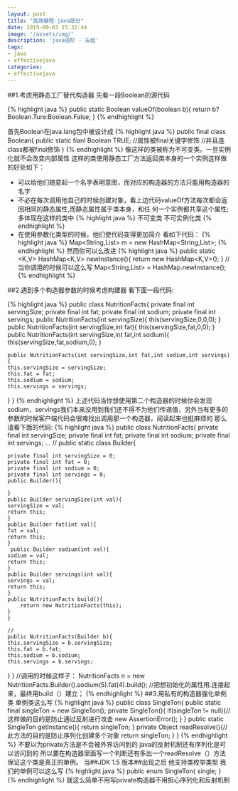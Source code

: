 ```yaml
---
layout: post
title: "高效编程-java部分"
date: 2015-09-03 15:32:44
image: '/assets/img/'
description: 'java进阶 - 五组'
tags:
- java
- effectivejava 
categories:
- effectivejava
---
```

##1.考虑用静态工厂替代构造器
先看一段Boolean的源代码

{% highlight java %}
public static Boolean valueOf(boolean b){
    return b?Boolean.Ture:Boolean.False;
}
{% endhighlight %}

首先Boolean在java.lang包中被设计成
{% highlight java %}
public final class Boolean{
    public static fianl Boolean TRUE;
    //属性被final关键字修饰
    //并且连class都被final修饰
}
{% endhighlight %}
像这样的类被称为不可变类。一旦实例化就不会改变内部属性
这样的类使用静态工厂方法返回类本身的一个实例这样做的好处如下：
- 可以给他们随意起一个名字表明意图，而对应的构造器的方法只能用构造器的名字
- 不必在每次调用他自己的时候创建对象，看上边代码valueOf方法每次都会返回相同的静态属性,而静态属性属于类本身，和任    何一个实例都共享这个属性;多体现在这样的类中
    {% highlight java %}
    不可变类
    不可实例化类
    {% endhighlight %}
- 在使用参数化类型的时候，他们使代码变得更加简介
看如下代码：
{% highlight java %}
Map<String,List<String>> m = new HashMap<String,List<String>>;
{% endhighlight %}
然而你可以么改进
{% highlight java %}
public static <K,V> HashMap<K,V> newInstance(){
   return new HashMap<K,V>();
}
//当你调用的时候可以这么写
Map<String,List<String>> = HashMap.newInstance();
{% endhighlight %}

##2.遇到多个构造器参数的时候考虑构建器
看下面一段代码:

{% highlight java %}
public class NutritionFacts{
    private final int servingSize;
    private final int fat;
    private final int sodium;
    private final int servings;
    public NutritionFacts(int servingSize){
        this(servingSize,0,0,0);
    }
    public NutritionFacts(int servingSize,int fat){
        this(servingSize,fat,0,0);
    }
    public NutritionFacts(int servingSize,int fat,int sodium){
        this(servingSize,fat,sodium,0);
    }

    public NutritionFacts(int servingSize,int fat,int sodium,int servings){
    this.servingSize = servingSize;
    this.fat = fat;
    this.sodium = sodium;
    this.servings = servings;

}
}
{% endhighlight %}
上述代码当你想使用第二个构造器的时候你会发现sodium，servings我们本来没用到我们还不得不为他们传递值，另外当有更多的参数的时候客户端代码会很难找出调用那一个构造器，阅读起来也挺麻烦的
那么请看下面的代码:
{% highlight java %}
public class NutritionFacts{
    private final int servingSize;
    private final int fat;
    private final int sodium;
    private final int servings;
    ...
    //
    public static class Builder{
    
    private final int servingSize = 0;
    private final int fat = 0;
    private final int sodium = 0;
    private final int servings = 0;
    public Builder(){

    }
    public Builder servingSize(int val){
    servingSize = val;
    return this;
    }
    public Builder fat(int val){
    fat = val;
    return this;
    }
     public Builder sodium(int val){
    sodium = val;
    return this;
    }
    public Builder servings(int val){
    servings = val;
    return this;
    }
    public NutritionFacts build(){
        return new NutritionFacts(this);
    }
    }

    //
    public NutritionFacts(Builder b){
    this.servingSize = b.servingSize;
    this.fat = b.fat;
    this.sodium = b.sodium;
    this.servings = b.servings;

}
}
//调用的时候这样子：
NutritionFacts n = new NutritionFacts.Builder().sodium(5).fat(4).build();
//把想初始化的属性用.连接起来，最终用build（）建立；
{% endhighlight %}
##3.用私有的构造器强化单例类
单例类这么写
{% highlight java %}
public class SingleTon{
    public static final singleTon = new SingleTon();
    private SingleTon(){
    if(singleTon != null){//这样做的目的是防止通过反射进行攻击
    new AssertionError();
    }
    }
    public static SingleTon getInstance(){
    return singleTon;
    }
    private Object readResolve(){//此方法的目的是防止序列化创建多个对象
    return singleTon;
    }
}
{% endhighlight %}
不要以为private方法是不会被外界访问到的 java的反射机制还有序列化是可以访问到的
所以要在构造器里面写一个判断还有多出一个readResolve（）方法保证这个类是真正的单例。
当##JDK 1.5 版本##出现之后 他支持类枚举类型 我们的单例可以这么写
{% highlight java %}
public enum SingleTon{
    single;
}
{% endhighlight %}
就这么简单不用写private构造器不用担心序列化和反射机制
